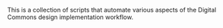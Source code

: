 This is a collection of scripts that automate various aspects of the Digital Commons design implementation workflow.

